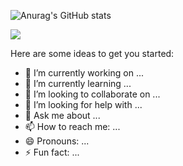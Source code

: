 ![Anurag's GitHub stats](https://github-readme-stats.vercel.app/api?username=chanyoungit)

<a href="https://github.com/devxb/gitanimals">
  <img src="https://render.gitanimals.org/farms/chanyoungit"/>
</a>

Here are some ideas to get you started:

- 🔭 I’m currently working on ...
- 🌱 I’m currently learning ...
- 👯 I’m looking to collaborate on ...
- 🤔 I’m looking for help with ...
- 💬 Ask me about ...
- 📫 How to reach me: ...
- 😄 Pronouns: ...
- ⚡ Fun fact: ...
